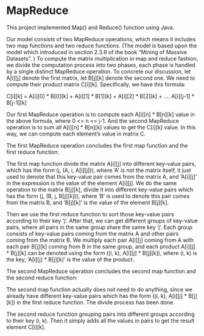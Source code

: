 # MapReduce

This project implemented Map() and Reduce() function using Java.

Our model consists of two MapReduce operations, which means it includes two map functions and two reduce functions. (The model is based upon the model which introduced in section 2.3.9 of the book “Mining of Massive Datasets”. ) To compute the matrix multiplication in map and reduce fashion, we divide the computation process into two phases, each phase is handled by a single distinct MapReduce operation. To concrete our discussion, let A[i][j] denote the first matrix, let B[j][k] denote the second one. We need to compute their product matrix C[i][k]. Specifically, we have this formula:

C[i][k] = A[i][0] * B[0][k] + A[i][1] * B[1][k] + A[i][2] * B[2][k] + .... A[i][j-1] * B[j-1][k] 

Our first MapReduce operation is to compute each  A[i][n] * B[n][k] value in the above formula, where 0 <= n <= j-1. And the second MapReduce operation is to sum all A[i][n] * B[n][k] values to get the C[i][k] value. In this way, we can compute each element’s value in matrix C. 

The first MapReduce operation concludes the first map function and the first reduce function:

The first map function divide the matrix A[i][j] into different key-value pairs, which has the form (j, (A, i, A[i][j])), where ‘A’ is not the matrix itself, it just used to denote that this key-value pair comes from the matrix A, and ‘A[i][j]’ in the expression is the value of the element A[i][j]. We do the same operation to the matrix B[j][k], divide it into different key-value pairs which has the form (j, (B, j, B[j][k])), where ‘B’ is used to denote this pair comes from the matrix B, and ‘B[j][k]’ is the value of the element B[j][k].

Then we use the first reduce function to sort those key-value pairs according to their key ‘j’. After that, we can get different groups of key-value pairs, where all pairs in the same group share the same key ‘j’. Each group consists of key-value pairs coming from the matrix A and other pairs coming from the matrix B. We multiply each pair A[i][j] coming from A with each pair B[j][k] coming from B in the same group, and each product A[i][j] * B[j][k] can be denoted using the form ((i, k), A[i][j] * B[j][k]), where (i, k) is the key, ‘A[i][j] * B[j][k]’ is the value of the product. 

The second MapReduce operation concludes the second map function and the second reduce function:

The second map function actually does not need to do anything, since we already have different key-value pairs which has the form ((i, k), A[i][j] * B[j][k]) in the first reduce function. The divide process has been done.

The second reduce function grouping pairs into different groups according to their key (i, k). Then it simply adds all the values in pairs to get the result element C[i][k].

